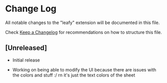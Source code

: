 # Change Log

All notable changes to the "leafy" extension will be documented in this file.

Check [Keep a Changelog](http://keepachangelog.com/) for recommendations on how to structure this file.

## [Unreleased]

- Initial release

- Working on being able to modify the UI because there are issues with the colors and stuff :/ rn it's just the text colors of the sheet
